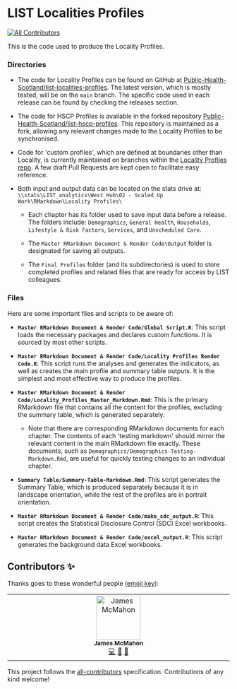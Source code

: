 # LIST Localities Profiles

<!-- ALL-CONTRIBUTORS-BADGE:START - Do not remove or modify this section -->
[![All Contributors](https://img.shields.io/badge/all_contributors-1-orange.svg?style=flat-square)](#contributors-)
<!-- ALL-CONTRIBUTORS-BADGE:END -->

This is the code used to produce the Locality Profiles.

### Directories

- The code for Locality Profiles can be found on GitHub at [Public-Health-Scotland/list-localities-profiles](https://github.com/Public-Health-Scotland/list-localities-profiles). The latest version, which is mostly tested, will be on the `main` branch. The specific code used in each release can be found by checking the releases section.

- The code for HSCP Profiles is available in the forked repository [Public-Health-Scotland/list-hscp-profiles](https://github.com/Public-Health-Scotland/list-hscp-profiles). This repository is maintained as a fork, allowing any relevant changes made to the Locality Profiles to be synchronised.

- Code for 'custom profiles', which are defined at boundaries other than Locality, is currently maintained on branches within the [Locality Profiles repo](https://github.com/Public-Health-Scotland/list-localities-profiles). A few draft Pull Requests are kept open to facilitate easy reference.

- Both input and output data can be located on the stats drive at: `\\stats\LIST_analytics\West Hub\02 - Scaled Up Work\RMarkdown\Locality Profiles\`

  - Each chapter has its folder used to save input data before a release. The folders include: `Demographics`, `General Health`, `Households`, `Lifestyle & Risk Factors`, `Services`, and `Unscheduled Care`.

  - The `Master RMarkdown Document & Render Code\Output` folder is designated for saving all outputs.

  - The `Final Profiles` folder (and its subdirectories) is used to store completed profiles and related files that are ready for access by LIST colleagues.

### Files

Here are some important files and scripts to be aware of:

- **`Master RMarkdown Document & Render Code/Global Script.R`**: This script loads the necessary packages and declares custom functions. It is sourced by most other scripts.
  
- **`Master RMarkdown Document & Render Code/Locality Profiles Render Code.R`**: This script runs the analyses and generates the indicators, as well as creates the main profile and summary table outputs. It is the simplest and most effective way to produce the profiles.

- **`Master RMarkdown Document & Render Code/Locality_Profiles_Master_Markdown.Rmd`**: This is the primary RMarkdown file that contains all the content for the profiles, excluding the summary table, which is generated separately.

  - Note that there are corresponding RMarkdown documents for each chapter. The contents of each 'testing markdown' should mirror the relevant content in the main RMarkdown file exactly. These documents, such as `Demographics/Demographics-Testing-Markdown.Rmd`, are useful for quickly testing changes to an individual chapter.

- **`Summary Table/Summary-Table-Markdown.Rmd`**: This script generates the Summary Table, which is produced separately because it is in landscape orientation, while the rest of the profiles are in portrait orientation.

- **`Master RMarkdown Document & Render Code/make_sdc_output.R`**: This script creates the Statistical Disclosure Control (SDC) Excel workbooks.

- **`Master RMarkdown Document & Render Code/excel_output.R`**: This script generates the background data Excel workbooks.

## Contributors ✨

Thanks goes to these wonderful people ([emoji key](https://allcontributors.org/docs/en/emoji-key)):

<!-- ALL-CONTRIBUTORS-LIST:START - Do not remove or modify this section -->
<!-- prettier-ignore-start -->
<!-- markdownlint-disable -->
<table>
  <tbody>
    <tr>
      <td align="center" valign="top" width="14.28%"><a href="https://publichealthscotland.scot/"><img src="https://avatars.githubusercontent.com/u/5982260?v=4?s=100" width="100px;" alt="James McMahon"/><br /><sub><b>James McMahon</b></sub></a><br /><a href="https://github.com/Public-Health-Scotland/list-localities-profiles/commits?author=Moohan" title="Code">💻</a> <a href="https://github.com/Public-Health-Scotland/list-localities-profiles/pulls?q=is%3Apr+reviewed-by%3AMoohan" title="Reviewed Pull Requests">👀</a> <a href="#projectManagement-Moohan" title="Project Management">📆</a></td>
    </tr>
  </tbody>
</table>

<!-- markdownlint-restore -->
<!-- prettier-ignore-end -->

<!-- ALL-CONTRIBUTORS-LIST:END -->

This project follows the [all-contributors](https://github.com/all-contributors/all-contributors) specification. Contributions of any kind welcome!
